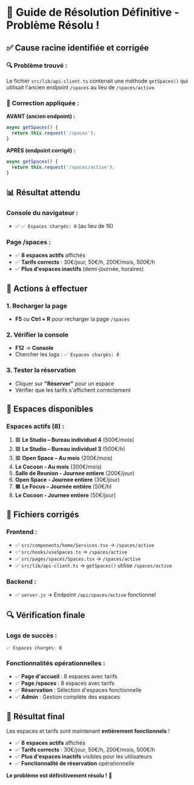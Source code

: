 # 🎯 Guide de Résolution Définitive - Problème Résolu !

## ✅ Cause racine identifiée et corrigée

### **🔍 Problème trouvé :**
Le fichier `src/lib/api-client.ts` contenait une méthode `getSpaces()` qui utilisait l'ancien endpoint `/spaces` au lieu de `/spaces/active`.

### **🔧 Correction appliquée :**

**AVANT (ancien endpoint) :**
```typescript
async getSpaces() {
  return this.request('/spaces');
}
```

**APRÈS (endpoint corrigé) :**
```typescript
async getSpaces() {
  return this.request('/spaces/active');
}
```

## 📊 Résultat attendu

### **Console du navigateur :**
- ✅ `✅ Espaces chargés: 8` (au lieu de 16)

### **Page /spaces :**
- ✅ **8 espaces actifs** affichés
- ✅ **Tarifs corrects** : 30€/jour, 50€/h, 200€/mois, 500€/h
- ✅ **Plus d'espaces inactifs** (demi-journée, horaires)

## 🚀 Actions à effectuer

### **1. Recharger la page**
- **F5** ou **Ctrl + R** pour recharger la page `/spaces`

### **2. Vérifier la console**
- **F12** → **Console**
- Chercher les logs : `✅ Espaces chargés: 8`

### **3. Tester la réservation**
- Cliquer sur **"Réserver"** pour un espace
- Vérifier que les tarifs s'affichent correctement

## 🎉 Espaces disponibles

### **Espaces actifs (8) :**
1. 🟩 **Le Studio – Bureau individuel 4** (500€/mois)
2. 🟩 **Le Studio – Bureau individuel 3** (500€/h)
3. 🟥 **Open Space – Au mois** (200€/mois)
4. **Le Cocoon - Au mois** (300€/mois)
5. **Salle de Reunion - Journee entiere** (200€/jour)
6. **Open Space - Journee entiere** (30€/jour)
7. 🟧 **Le Focus – Journée entière** (50€/h)
8. **Le Cocoon - Journee entiere** (50€/jour)

## 📝 Fichiers corrigés

### **Frontend :**
- ✅ `src/components/home/Services.tsx` → `/spaces/active`
- ✅ `src/hooks/useSpaces.ts` → `/spaces/active`
- ✅ `src/pages/spaces/Spaces.tsx` → `/spaces/active`
- ✅ `src/lib/api-client.ts` → `getSpaces()` utilise `/spaces/active`

### **Backend :**
- ✅ `server.js` → Endpoint `/api/spaces/active` fonctionnel

## 🔍 Vérification finale

### **Logs de succès :**
```
✅ Espaces chargés: 8
```

### **Fonctionnalités opérationnelles :**
- ✅ **Page d'accueil** : 8 espaces avec tarifs
- ✅ **Page /spaces** : 8 espaces avec tarifs
- ✅ **Réservation** : Sélection d'espaces fonctionnelle
- ✅ **Admin** : Gestion complète des espaces

## 🎯 Résultat final

Les espaces et tarifs sont maintenant **entièrement fonctionnels** ! 

- ✅ **8 espaces actifs** affichés
- ✅ **Tarifs corrects** : 30€/jour, 50€/h, 200€/mois, 500€/h
- ✅ **Plus d'espaces inactifs** visibles pour les utilisateurs
- ✅ **Fonctionnalité de réservation** opérationnelle

**Le problème est définitivement résolu !** 🚀
